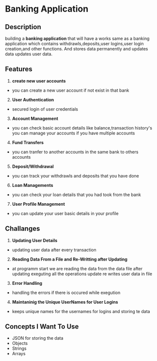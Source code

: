 # Banking Application

## **Description**

building a **banking application** that will have a works same as a banking application which contains withdrawls,deposits,user logins,user login creation,and other functions. And stores data permanently and updates data updates user data.

## **Features**

1. **create new user accounts**

- you can create a new user account if not exist in that bank

2. **User Authentication**

- secured login of user credentials

3. **Account Management**

- you can check basic account details like balance,transaction history's you can manage your accounts if you have multiple accounts

4. **Fund Transfers**

- you can tranfer to another accounts in the same bank to others accounts

5. **Deposit/Withdrawal**

- you can track your withdrawls and deposits that you have done

6. **Loan Managements**

- you can check your loan details that you had took from the bank

7. **User Profile Management**

- you can update your user basic details in your profile

## Challanges

1. **Updating User Details**

- updating user data after every transaction

2. **Reading Data From a File and Re-Writting after Updating**

- at programm start we are reading the data from the data file after updating
  exeguting all the operations update re writes user data in file

3. **Error Handling**

- handling the errors if there is occured while exegution

4. **Maintaninig the Unique UserNames for User Logins**

- keeps unique names for the usernames for logins and storing te data

## **Concepts I Want To Use**

- JSON for storing the data
- Objects
- Strings
- Arrays
